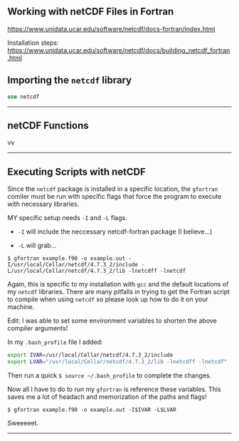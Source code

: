 ## Working with netCDF Files in Fortran

https://www.unidata.ucar.edu/software/netcdf/docs-fortran/index.html

Installation steps: https://www.unidata.ucar.edu/software/netcdf/docs/building_netcdf_fortran.html

## Importing the ```netcdf``` library

```fortran
use netcdf
```
---

## netCDF Functions

vv

---

## Executing Scripts with netCDF

Since the ```netcdf``` package is installed in a specific location, the ```gfortran``` comiler must be run with specific flags that force the program to execute with necessary libraries. 

MY specific setup needs ```-I``` and ```-L``` flags.

* ```-I``` will include the neccessary netcdf-fortran package (I believe...)

* ```-L``` will grab...

```shell
$ gfortran example.f90 -o example.out -I/usr/local/Cellar/netcdf/4.7.3_2/include -L/usr/local/Cellar/netcdf/4.7.3_2/lib -lnetcdff -lnetcdf
```
Again, this is specific to my installation with ```gcc``` and the default locations of my ```netcdf``` libraries. There are many pitfalls in trying to get the Fortran script to compile when using ```netcdf``` so please look up how to do it on your machine.

Edit: I was able to set some environment variables to shorten the above compiler arguments!

In my ```.bash_profile``` file I added:

```bash
export IVAR=/usr/local/Cellar/netcdf/4.7.3_2/include
export LVAR="/usr/local/Cellar/netcdf/4.7.3_2/lib -lnetcdff -lnetcdf"
```
Then run a quick ```$ source ~/.bash_profile``` to complete the changes.

Now all I have to do to run my ```gfortran``` is reference these variables. This saves me a lot of headach and memorization of the paths and flags!

```shell
$ gfortran example.f90 -o example.out -I$IVAR -L$LVAR
```

Sweeeeet.

---
